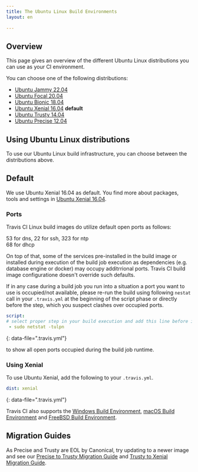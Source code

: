 ```yaml
---
title: The Ubuntu Linux Build Environments
layout: en
 
---
```


## Overview

This page gives an overview of the different Ubuntu Linux distributions you can use as your CI environment.

You can choose one of the following distributions:
* [Ubuntu Jammy 22.04](/user/reference/jammy/)
* [Ubuntu Focal 20.04](/user/reference/focal/)
* [Ubuntu Bionic 18.04](/user/reference/bionic/)
* [Ubuntu Xenial 16.04](/user/reference/xenial/) **default**
* [Ubuntu Trusty 14.04](/user/reference/trusty/) 
* [Ubuntu Precise 12.04](/user/reference/precise/)

## Using Ubuntu Linux distributions

To use our Ubuntu Linux build infrastructure, you can choose between the distributions above.

## Default 

We use Ubuntu Xenial 16.04 as default. You find more about packages, tools and settings in [Ubuntu Xenial 16.04](/user/reference/xenial/).

### Ports

Travis CI Linux build images do utilize default open ports as follows:

53 for dns, 
22 for ssh, 
323 for ntp  
68 for dhcp

On top of that, some of the services pre-installed in the build image or installed during execution of the build job execution as dependencies (e.g. database engine or docker) may occupy additrrional ports. 
Travis CI build image configuratione doesn't override such defaults.

If in any case during a build job you run into a situation a port you want to use is occupied/not available, please re-run the build using 
following `nestat` call in your `.travis.yml` at the beginning of the script phase or directly before the step, which you suspect clashes over occupied ports.

```yaml
script:
# select proper step in your build execution and add this line before it
 - sudo netstat -tulpn
```
{: data-file=".travis.yml"}

to show all open ports occupied during the build job runtime.

### Using Xenial

To use Ubuntu Xenial, add the following to your `.travis.yml`.

```yaml
dist: xenial
```
{: data-file=".travis.yml"}

Travis CI also supports the [Windows Build Environment](/user/reference/windows/), [macOS Build Environment](/user/reference/osx/) and [FreeBSD Build Environment](/user/reference/freebsd/).

## Migration Guides

As Precise and Trusty are EOL by Canonical, try updating to a newer image and see our [Precise to Trusty Migration Guide](/user/precise-to-trusty-migration-guide) and [Trusty to Xenial Migration Guide](/user/trusty-to-xenial-migration-guide).
